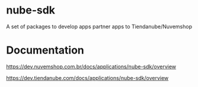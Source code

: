 # nube-sdk

A set of packages to develop apps partner apps to Tiendanube/Nuvemshop

# Documentation

https://dev.nuvemshop.com.br/docs/applications/nube-sdk/overview

https://dev.tiendanube.com/docs/applications/nube-sdk/overview

